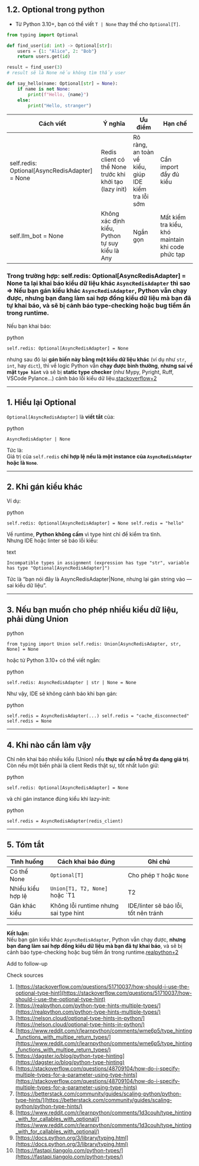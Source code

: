 ## 1.2. Optional trong python 

- Từ Python 3.10+, bạn có thể viết `T | None` thay thế cho `Optional[T]`.

```python 
from typing import Optional

def find_user(id: int) -> Optional[str]:
    users = {1: "Alice", 2: "Bob"}
    return users.get(id)

result = find_user(3)
# result sẽ là None nếu không tìm thấy user

```

```python 
def say_hello(name: Optional[str] = None):
    if name is not None:
        print(f"Hello, {name}")
    else:
        print("Hello, stranger")

```


| Cách viết                                      | Ý nghĩa                                                 | Ưu điểm                                             | Hạn chế                                           |
| ---------------------------------------------- | ------------------------------------------------------- | --------------------------------------------------- | ------------------------------------------------- |
| self.redis: Optional[AsyncRedisAdapter] = None | Redis client có thể None trước khi khởi tạo (lazy init) | Rõ ràng, an toàn về kiểu, giúp IDE kiểm tra lỗi sớm | Cần import đầy đủ kiểu                            |
| self.llm_bot = None                            | Không xác định kiểu, Python tự suy kiểu là Any          | Ngắn gọn                                            | Mất kiểm tra kiểu, khó maintain khi code phức tạp |
### Trong trường hợp: self.redis: Optional[AsyncRedisAdapter] = None ta lại khai báo kiểu dữ liệu khác `AsyncRedisAdapter` thì sao => Nếu bạn gán kiểu khác `AsyncRedisAdapter`, Python vẫn chạy được, **nhưng bạn đang làm sai hợp đồng kiểu dữ liệu mà bạn đã tự khai báo**, và sẽ bị cảnh báo type-checking hoặc bug tiềm ẩn trong runtime.


Nếu bạn khai báo:

python

`self.redis: Optional[AsyncRedisAdapter] = None`

nhưng sau đó lại **gán biến này bằng một kiểu dữ liệu khác** (ví dụ như `str`, `int`, hay `dict`), thì về logic Python vẫn **chạy được bình thường**, **nhưng sai về mặt `type hint`** và sẽ bị **static type checker** (như Mypy, Pyright, Ruff, VSCode Pylance...) cảnh báo lỗi kiểu dữ liệu.[stackoverflow+2](https://stackoverflow.com/questions/51710037/how-should-i-use-the-optional-type-hint)​

---

## 1. Hiểu lại Optional

`Optional[AsyncRedisAdapter]` là **viết tắt** của:

python

`AsyncRedisAdapter | None`

Tức là:  
Giá trị của `self.redis` **chỉ hợp lệ nếu là một instance của `AsyncRedisAdapter` hoặc là `None`**.

---

## 2. Khi gán kiểu khác

Ví dụ:

python

`self.redis: Optional[AsyncRedisAdapter] = None self.redis = "hello"`

Về runtime, **Python không cấm** vì type hint chỉ để kiểm tra tĩnh.  
Nhưng IDE hoặc linter sẽ báo lỗi kiểu:

text

`Incompatible types in assignment (expression has type "str", variable has type "Optional[AsyncRedisAdapter]")`

Tức là “bạn nói đây là AsyncRedisAdapter|None, nhưng lại gán string vào — sai kiểu dữ liệu”.

---

## 3. Nếu bạn **muốn cho phép nhiều kiểu dữ liệu**, phải dùng Union

python

`from typing import Union self.redis: Union[AsyncRedisAdapter, str, None] = None`

hoặc từ Python 3.10+ có thể viết ngắn:

python

`self.redis: AsyncRedisAdapter | str | None = None`

Như vậy, IDE sẽ không cảnh báo khi bạn gán:

python

`self.redis = AsyncRedisAdapter(...) self.redis = "cache_disconnected" self.redis = None`

---

## 4. Khi nào cần làm vậy

Chỉ nên khai báo nhiều kiểu (Union) nếu **thực sự cần hỗ trợ đa dạng giá trị**.  
Còn nếu một biến phải là client Redis thật sự, tốt nhất luôn giữ:

python

`self.redis: Optional[AsyncRedisAdapter] = None`

và chỉ gán instance đúng kiểu khi lazy-init:

python

`self.redis = AsyncRedisAdapter(redis_client)`

---

## 5. Tóm tắt

|Tình huống|Cách khai báo đúng|Ghi chú|
|---|---|---|
|Có thể None|`Optional[T]`|Cho phép `T` hoặc `None`|
|Nhiều kiểu hợp lệ|`Union[T1, T2, None]` hoặc `T1|T2|
|Gán khác kiểu|Không lỗi runtime nhưng sai type hint|IDE/linter sẽ báo lỗi, tốt nên tránh|

---

**Kết luận:**  
Nếu bạn gán kiểu khác `AsyncRedisAdapter`, Python vẫn chạy được, **nhưng bạn đang làm sai hợp đồng kiểu dữ liệu mà bạn đã tự khai báo**, và sẽ bị cảnh báo type-checking hoặc bug tiềm ẩn trong runtime.[realpython+2](https://realpython.com/python-type-hints-multiple-types/)​

Add to follow-up

Check sources

1. [https://stackoverflow.com/questions/51710037/how-should-i-use-the-optional-type-hint](https://stackoverflow.com/questions/51710037/how-should-i-use-the-optional-type-hint)
2. [https://realpython.com/python-type-hints-multiple-types/](https://realpython.com/python-type-hints-multiple-types/)
3. [https://nelson.cloud/optional-type-hints-in-python/](https://nelson.cloud/optional-type-hints-in-python/)
4. [https://www.reddit.com/r/learnpython/comments/wme6p5/type_hinting_functions_with_multipe_return_types/](https://www.reddit.com/r/learnpython/comments/wme6p5/type_hinting_functions_with_multipe_return_types/)
5. [https://dagster.io/blog/python-type-hinting](https://dagster.io/blog/python-type-hinting)
6. [https://stackoverflow.com/questions/48709104/how-do-i-specify-multiple-types-for-a-parameter-using-type-hints](https://stackoverflow.com/questions/48709104/how-do-i-specify-multiple-types-for-a-parameter-using-type-hints)
7. [https://betterstack.com/community/guides/scaling-python/python-type-hints/](https://betterstack.com/community/guides/scaling-python/python-type-hints/)
8. [https://www.reddit.com/r/learnpython/comments/1d3couh/type_hinting_with_for_callables_with_optional/](https://www.reddit.com/r/learnpython/comments/1d3couh/type_hinting_with_for_callables_with_optional/)
9. [https://docs.python.org/3/library/typing.html](https://docs.python.org/3/library/typing.html)
10. [https://fastapi.tiangolo.com/python-types/](https://fastapi.tiangolo.com/python-types/)